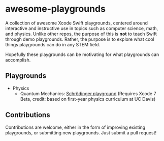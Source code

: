 # awesome-playgrounds
A collection of awesome Xcode Swift playgrounds, centered around interactive and instructive use in topics such as computer science, math, and physics. Unlike other repos, the purpose of this is **not** to teach Swift through demo playgrounds. Rather, the purpose is to explore what cool things playgrounds can do in any STEM field.

Hopefully these playgrounds can be motivating for what playgrounds can accomplish.

## Playgrounds

* Physics
	* Quantum Mechanics: [Schrödinger.playground](https://github.com/donald-pinckney/awesome-playgrounds/raw/master/Physics/Schrödinger.zip) (Requires Xcode 7 Beta, credit: based on first-year physics curriculum at UC Davis)

## Contributions

Contributions are welcome, either in the form of improving existing playgrounds, or submitting new playgrounds. Just submit a pull request!
